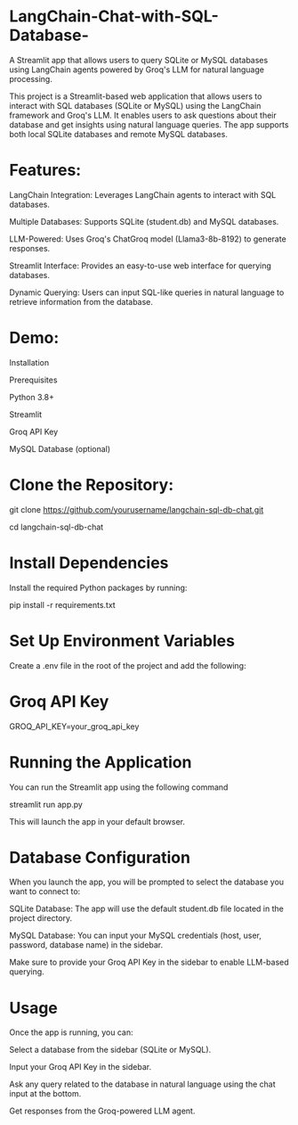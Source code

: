 # LangChain-Chat-with-SQL-Database-
 A Streamlit app that allows users to query SQLite or MySQL databases using LangChain agents powered by Groq's LLM for natural language processing.

This project is a Streamlit-based web application that allows users to interact with SQL databases (SQLite or MySQL) using the LangChain framework and Groq's LLM. It enables users to ask questions about their database and get insights using natural language queries. The app supports both local SQLite databases and remote MySQL databases.

# Features:

LangChain Integration: Leverages LangChain agents to interact with SQL databases.

Multiple Databases: Supports SQLite (student.db) and MySQL databases.

LLM-Powered: Uses Groq's ChatGroq model (Llama3-8b-8192) to generate responses.

Streamlit Interface: Provides an easy-to-use web interface for querying databases.

Dynamic Querying: Users can input SQL-like queries in natural language to retrieve information from the database.

# Demo:

Installation

Prerequisites

Python 3.8+

Streamlit

Groq API Key

MySQL Database (optional)

# Clone the Repository:

git clone https://github.com/yourusername/langchain-sql-db-chat.git

cd langchain-sql-db-chat

# Install Dependencies

Install the required Python packages by running:

pip install -r requirements.txt

# Set Up Environment Variables

Create a .env file in the root of the project and add the following:

# Groq API Key

GROQ_API_KEY=your_groq_api_key


# Running the Application

You can run the Streamlit app using the following command

streamlit run app.py

This will launch the app in your default browser.

# Database Configuration

When you launch the app, you will be prompted to select the database you want to connect to:


SQLite Database: The app will use the default student.db file located in the project directory.

MySQL Database: You can input your MySQL credentials (host, user, password, database name) in the sidebar.

Make sure to provide your Groq API Key in the sidebar to enable LLM-based querying.

# Usage

Once the app is running, you can:

Select a database from the sidebar (SQLite or MySQL).

Input your Groq API Key in the sidebar.

Ask any query related to the database in natural language using the chat input at the bottom.

Get responses from the Groq-powered LLM agent.














